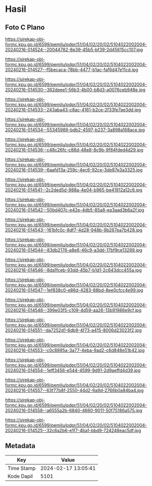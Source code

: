 # Hasil

## Foto C Plano

https://sirekap-obj-formc.kpu.go.id/6599/pemilu/pdpr/51/04/02/20/02/5104022002004-20240216-014524--20044782-8e39-45b5-bf39-2d45615cc107.jpg

https://sirekap-obj-formc.kpu.go.id/6599/pemilu/pdpr/51/04/02/20/02/5104022002004-20240216-014527--f5becaca-78bb-4477-b1ac-faf6d47e11cd.jpg

https://sirekap-obj-formc.kpu.go.id/6599/pemilu/pdpr/51/04/02/20/02/5104022002004-20240216-014530--362deee1-56b3-4b00-b8d3-a0076ceb948e.jpg

https://sirekap-obj-formc.kpu.go.id/6599/pemilu/pdpr/51/04/02/20/02/5104022002004-20240216-014533--243aba43-c8ac-4161-b2ce-2f33fe7ae3dd.jpg

https://sirekap-obj-formc.kpu.go.id/6599/pemilu/pdpr/51/04/02/20/02/5104022002004-20240216-014534--55345989-bdb2-4597-b237-3a898a168ace.jpg

https://sirekap-obj-formc.kpu.go.id/6599/pemilu/pdpr/51/04/02/20/02/5104022002004-20240216-014536--c48c26fc-c88d-48e8-8c9b-9f84fded4d29.jpg

https://sirekap-obj-formc.kpu.go.id/6599/pemilu/pdpr/51/04/02/20/02/5104022002004-20240216-014539--6aafd13a-259c-4ec6-92ce-3de87e3a3325.jpg

https://sirekap-obj-formc.kpu.go.id/6599/pemilu/pdpr/51/04/02/20/02/5104022002004-20240216-014541--2c2ded5d-988a-4e04-b965-be41912a12c6.jpg

https://sirekap-obj-formc.kpu.go.id/6599/pemilu/pdpr/51/04/02/20/02/5104022002004-20240216-014542--50bd407c-e42e-4db5-85a8-ea3aad3b6a2f.jpg

https://sirekap-obj-formc.kpu.go.id/6599/pemilu/pdpr/51/04/02/20/02/5104022002004-20240216-014543--161bfc0c-8df7-4d28-948b-9b267ea7b428.jpg

https://sirekap-obj-formc.kpu.go.id/6599/pemilu/pdpr/51/04/02/20/02/5104022002004-20240216-014544--83db2176-a8e6-46c9-a3dd-17bf9ce13289.jpg

https://sirekap-obj-formc.kpu.go.id/6599/pemilu/pdpr/51/04/02/20/02/5104022002004-20240216-014546--8da1fceb-93dd-45b7-b1d1-2c643dcc455a.jpg

https://sirekap-obj-formc.kpu.go.id/6599/pemilu/pdpr/51/04/02/20/02/5104022002004-20240216-014547--1ef838c0-e86d-4283-88bd-8ee0cfcc4e99.jpg

https://sirekap-obj-formc.kpu.go.id/6599/pemilu/pdpr/51/04/02/20/02/5104022002004-20240216-014548--399e03f5-c109-4d59-aa26-13b91986e9cf.jpg

https://sirekap-obj-formc.kpu.go.id/6599/pemilu/pdpr/51/04/02/20/02/5104022002004-20240216-014551--da7252d1-6db9-4f73-a415-8006d23023f2.jpg

https://sirekap-obj-formc.kpu.go.id/6599/pemilu/pdpr/51/04/02/20/02/5104022002004-20240216-014553--c0c8995a-3a77-4eba-9ad2-c6d848e51b42.jpg

https://sirekap-obj-formc.kpu.go.id/6599/pemilu/pdpr/51/04/02/20/02/5104022002004-20240216-014554--1eff3456-e544-4599-9d91-2d9aeffd4d39.jpg

https://sirekap-obj-formc.kpu.go.id/6599/pemilu/pdpr/51/04/02/20/02/5104022002004-20240216-014557--63f77b8f-2550-44d2-9a9d-2766b0a84ba4.jpg

https://sirekap-obj-formc.kpu.go.id/6599/pemilu/pdpr/51/04/02/20/02/5104022002004-20240216-014558--a6555a2b-6840-4660-9011-50f75186a575.jpg

https://sirekap-obj-formc.kpu.go.id/6599/pemilu/pdpr/51/04/02/20/02/5104022002004-20240216-014525--32c6a2b6-e1f7-4ba1-bbd9-724248eac5df.jpg


## Metadata

| Key        | Value               |
| ---------- | ------------------- |
| Time Stamp | 2024-02-17 13:05:41 |
| Kode Dapil | 5101                |




